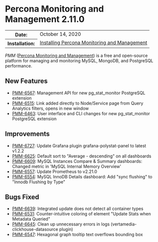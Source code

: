# Percona Monitoring and Management 2.11.0

<table class="docutils field-list" frame="void" rules="none">
  <colgroup>
    <col class="field-name">
    <col class="field-body">
  </colgroup>
  <tbody valign="top">
    <tr class="field-odd field">
      <th class="field-name">Date:</th>
      <td class="field-body">October 14, 2020</td>
    </tr>
    <tr class="field-even field">
      <th class="field-name">Installation:</th>
      <td class="field-body">
        <a class="reference external" href="https://www.percona.com/doc/percona-monitoring-and-management/2.x/install/index-server.html">Installing Percona Monitoring and Management</a></td>
    </tr>
  </tbody>
</table>

*PMM* ([Percona Monitoring and Management](https://www.percona.com/doc/percona-monitoring-and-management/index.html))
is a free and open-source platform for managing and monitoring MySQL, MongoDB, and PostgreSQL
performance.

## New Features

* [PMM-6567](https://jira.percona.com/browse/PMM-6567): Management API for new pg_stat_monitor PostgreSQL extension
* [PMM-6515](https://jira.percona.com/browse/PMM-6515): Link added directly to Node/Service page from Query Analytics filters, opens in new window
* [PMM-6463](https://jira.percona.com/browse/PMM-6463): User interface and CLI changes for new pg_stat_monitor PostgreSQL extension



## Improvements

* [PMM-6727](https://jira.percona.com/browse/PMM-6727): Update Grafana plugin grafana-polystat-panel to latest v1.2.2
* [PMM-6625](https://jira.percona.com/browse/PMM-6625): Default sort to "Average - descending" on all dashboards
* [PMM-6609](https://jira.percona.com/browse/PMM-6609): MySQL Instances Compare & Summary dashboards: Changed metric in 'MySQL Internal Memory Overview'
* [PMM-6557](https://jira.percona.com/browse/PMM-6557): Update Prometheus to v2.21.0
* [PMM-6554](https://jira.percona.com/browse/PMM-6554): MySQL InnoDB Details dashboard: Add "sync flushing" to "Innodb Flushing by Type"



## Bugs Fixed

* [PMM-6639](https://jira.percona.com/browse/PMM-6639): Integrated update does not detect all container types
* [PMM-6531](https://jira.percona.com/browse/PMM-6531): Counter-intuitive coloring of element "Update Stats when Metadata Queried"
* [PMM-6645](https://jira.percona.com/browse/PMM-6645): Clean up unnecessary errors in logs (vertamedia-clickhouse-datasource plugin)
* [PMM-6547](https://jira.percona.com/browse/PMM-6547): Hexagonal graph tooltip text overflows bounding box


